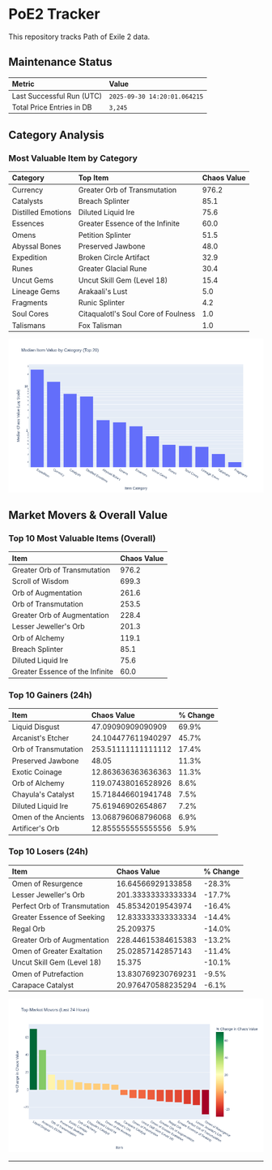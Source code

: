 # PoE2 Tracker

This repository tracks Path of Exile 2 data.

## Maintenance Status

<!-- START_MAINTENANCE -->
| Metric | Value |
|:---|:---|
| Last Successful Run (UTC) | `2025-09-30 14:20:01.064215` |
| Total Price Entries in DB | `3,245` |

<!-- END_MAINTENANCE -->

## Category Analysis

<!-- START_CATEGORY_ANALYSIS -->
### Most Valuable Item by Category
| Category | Top Item | Chaos Value |
| :--- | :--- | :--- |
| Currency | Greater Orb of Transmutation | 976.2 |
| Catalysts | Breach Splinter | 85.1 |
| Distilled Emotions | Diluted Liquid Ire | 75.6 |
| Essences | Greater Essence of the Infinite | 60.0 |
| Omens | Petition Splinter | 51.5 |
| Abyssal Bones | Preserved Jawbone | 48.0 |
| Expedition | Broken Circle Artifact | 32.9 |
| Runes | Greater Glacial Rune | 30.4 |
| Uncut Gems | Uncut Skill Gem (Level 18) | 15.4 |
| Lineage Gems | Arakaali's Lust | 5.0 |
| Fragments | Runic Splinter | 4.2 |
| Soul Cores | Citaqualotl's Soul Core of Foulness | 1.0 |
| Talismans | Fox Talisman | 1.0 |


![Category Analysis Chart](charts/category_analysis.png)
<!-- END_CATEGORY_ANALYSIS -->

## Market Movers & Overall Value

<!-- START_ANALYSIS -->
### Top 10 Most Valuable Items (Overall)
| Item | Chaos Value |
| :--- | :--- |
| Greater Orb of Transmutation | 976.2 |
| Scroll of Wisdom | 699.3 |
| Orb of Augmentation | 261.6 |
| Orb of Transmutation | 253.5 |
| Greater Orb of Augmentation | 228.4 |
| Lesser Jeweller's Orb | 201.3 |
| Orb of Alchemy | 119.1 |
| Breach Splinter | 85.1 |
| Diluted Liquid Ire | 75.6 |
| Greater Essence of the Infinite | 60.0 |

### Top 10 Gainers (24h)
| Item | Chaos Value | % Change |
| :--- | :--- | :--- |
| Liquid Disgust | 47.09090909090909 | 69.9% |
| Arcanist's Etcher | 24.104477611940297 | 45.7% |
| Orb of Transmutation | 253.51111111111112 | 17.4% |
| Preserved Jawbone | 48.05 | 11.3% |
| Exotic Coinage | 12.863636363636363 | 11.3% |
| Orb of Alchemy | 119.07438016528926 | 8.6% |
| Chayula's Catalyst | 15.718446601941748 | 7.5% |
| Diluted Liquid Ire | 75.61946902654867 | 7.2% |
| Omen of the Ancients | 13.068796068796068 | 6.9% |
| Artificer's Orb | 12.855555555555556 | 5.9% |

### Top 10 Losers (24h)
| Item | Chaos Value | % Change |
| :--- | :--- | :--- |
| Omen of Resurgence | 16.64566929133858 | -28.3% |
| Lesser Jeweller's Orb | 201.33333333333334 | -17.7% |
| Perfect Orb of Transmutation | 45.85342019543974 | -16.4% |
| Greater Essence of Seeking | 12.833333333333334 | -14.4% |
| Regal Orb | 25.209375 | -14.0% |
| Greater Orb of Augmentation | 228.44615384615383 | -13.2% |
| Omen of Greater Exaltation | 25.02857142857143 | -11.4% |
| Uncut Skill Gem (Level 18) | 15.375 | -10.1% |
| Omen of Putrefaction | 13.830769230769231 | -9.5% |
| Carapace Catalyst | 20.976470588235294 | -6.1% |


![Market Movers Chart](charts/market_movers.png)
<!-- END_ANALYSIS -->

---
